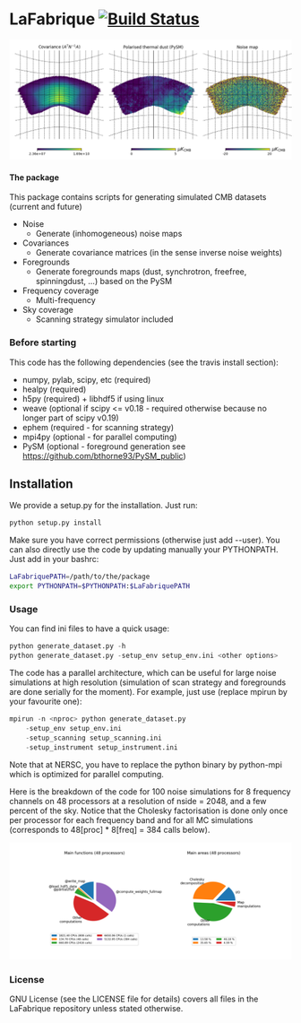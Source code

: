 LaFabrique [![Build Status](https://travis-ci.org/JulienPeloton/LaFabrique.svg?branch=master)](https://travis-ci.org/JulienPeloton/LaFabrique)
==

![ScreenShot](https://github.com/JulienPeloton/LaFabrique/blob/master/additional_files/outputs.png)

#### The package
This package contains scripts for generating simulated CMB datasets (current and future)
* Noise
    * Generate (inhomogeneous) noise maps
* Covariances
    * Generate covariance matrices (in the sense inverse noise weights)
* Foregrounds
    * Generate foregrounds maps (dust, synchrotron, freefree, spinningdust, ...) based on the PySM
* Frequency coverage
    * Multi-frequency
* Sky coverage
    * Scanning strategy simulator included

### Before starting
This code has the following dependencies (see the travis install section):
* numpy, pylab, scipy, etc (required)
* healpy (required)
* h5py (required) + libhdf5 if using linux
* weave (optional if scipy <= v0.18 - required otherwise because no longer part of scipy v0.19)
* ephem (required - for scanning strategy)
* mpi4py (optional - for parallel computing)
* PySM (optional - foreground generation see https://github.com/bthorne93/PySM_public)

## Installation
We provide a setup.py for the installation. Just run:
```bash
python setup.py install
```
Make sure you have correct permissions (otherwise just add --user).
You can also directly use the code by updating manually your PYTHONPATH.
Just add in your bashrc:
```bash
LaFabriquePATH=/path/to/the/package
export PYTHONPATH=$PYTHONPATH:$LaFabriquePATH
```

### Usage
You can find ini files to have a quick usage:

```python
python generate_dataset.py -h
python generate_dataset.py -setup_env setup_env.ini <other options>
```

The code has a parallel architecture, which can be useful for large noise
simulations at high resolution (simulation of scan strategy and
foregrounds are done serially for the moment).
For example, just use (replace mpirun by your favourite one):

```python
mpirun -n <nproc> python generate_dataset.py
    -setup_env setup_env.ini
    -setup_scanning setup_scanning.ini
    -setup_instrument setup_instrument.ini
```

Note that at NERSC, you have to replace the python binary by python-mpi which is
optimized for parallel computing.

Here is the breakdown of the code for 100 noise simulations for 8 frequency channels on 48 processors
at a resolution of nside = 2048, and a few percent of the sky. Notice that the
Cholesky factorisation is done only once per processor for each frequency band and
for all MC simulations (corresponds to 48[proc] * 8[freq] = 384 calls below).

![ScreenShot](https://github.com/JulienPeloton/LaFabrique/blob/master/additional_files/perf_100MC_nside2048.png)

### License
GNU License (see the LICENSE file for details) covers all files
in the LaFabrique repository unless stated otherwise.
